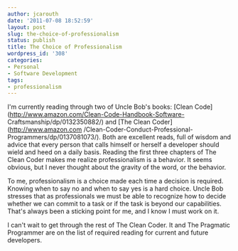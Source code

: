 ```yaml
---
author: jcarouth
date: '2011-07-08 18:52:59'
layout: post
slug: the-choice-of-professionalism
status: publish
title: The Choice of Professionalism
wordpress_id: '308'
categories:
- Personal
- Software Development
tags:
- professionalism
---
```


I'm currently reading through two of Uncle Bob's books: [Clean
Code](http://www.amazon.com/Clean-Code-Handbook-Software-
Craftsmanship/dp/0132350882/) and [The Clean Coder](http://www.amazon.com
/Clean-Coder-Conduct-Professional-Programmers/dp/0137081073/). Both are
excellent reads, full of wisdom and advice that every person that calls
himself or herself a developer should wield and heed on a daily basis. Reading
the first three chapters of The Clean Coder makes me realize professionalism
is a behavior. It seems obvious, but I never thought about the gravity of the
word, or the behavior.

To me, professionalism is a choice made each time a decision is required.
Knowing when to say no and when to say yes is a hard choice. Uncle Bob
stresses that as professionals we must be able to recognize how to decide
whether we can commit to a task or if the task is beyond our capabilities.
That's always been a sticking point for me, and I know I must work on it.

I can't wait to get through the rest of The Clean Coder. It and The Pragmatic
Programmer are on the list of required reading for current and future
developers.

